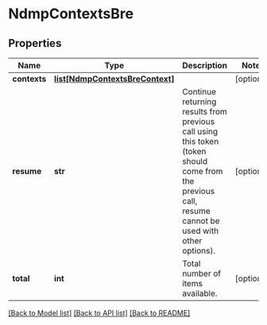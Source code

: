 # NdmpContextsBre

## Properties
Name | Type | Description | Notes
------------ | ------------- | ------------- | -------------
**contexts** | [**list[NdmpContextsBreContext]**](NdmpContextsBreContext.md) |  | [optional] 
**resume** | **str** | Continue returning results from previous call using this token (token should come from the previous call, resume cannot be used with other options). | [optional] 
**total** | **int** | Total number of items available. | [optional] 

[[Back to Model list]](../README.md#documentation-for-models) [[Back to API list]](../README.md#documentation-for-api-endpoints) [[Back to README]](../README.md)


